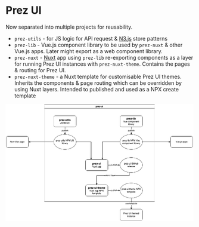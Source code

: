# Prez UI
Now separated into multiple projects for reusability.

- `prez-utils` - for JS logic for API request & [N3.js](https://github.com/rdfjs/N3.js) store patterns
- `prez-lib` - Vue.js component library to be used by `prez-nuxt` & other Vue.js apps. Later might export as a web component library.
- `prez-nuxt` - [Nuxt](https://nuxt.com/) app using `prez-lib` re-exporting components as a layer for running Prez UI instances with `prez-nuxt-theme`. Contains the pages & routing for Prez UI.
- `prez-nuxt-theme` - a Nuxt template for customisable Prez UI themes. Inherits the components & page routing which can be overridden by using Nuxt layers. Intended to published and used as a NPX create template

![New design diagram](design.png)